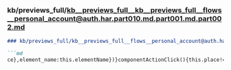 ### kb/previews_full/kb__previews_full__kb__previews_full__flows__personal_account@auth.har.part010.md.part001.md.part002.md

```md
### kb/previews_full/kb__previews_full__flows__personal_account@auth.har.part010.md.part001.md (part 002)

```md
ce},element_name:this.elementName})}componentActionClick(){this.place!==\"unknown\"
```

```

```
